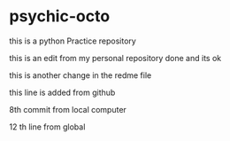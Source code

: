 # psychic-octo
this is a python Practice repository 

this is an edit from my personal repository 
done and its ok

this is another change in the redme file 


this line is added from github 


8th commit from local computer

12 th line from global